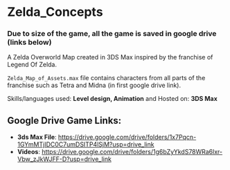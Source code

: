 # Zelda_Concepts

### Due to size of the game, all the game is saved in google drive (links below)

A Zelda Overworld Map created in 3DS Max inspired by the franchise of Legend Of Zelda.

`Zelda_Map_of_Assets.max` file contains characters from all parts of the franchise such as Tetra and Midna (in first google drive link). 
 
Skills/languages used: __Level design, Animation__
and Hosted on: __3DS Max__

## Google Drive Game Links:
* __3ds Max File__: https://drive.google.com/drive/folders/1x7Pqcn-1GYmMTjIDC0C7umDSITP4lSjM?usp=drive_link
* __Videos__: https://drive.google.com/drive/folders/1g6bZyYkdS78WRa6lxr-Vbw_zJkWJFF-D?usp=drive_link
